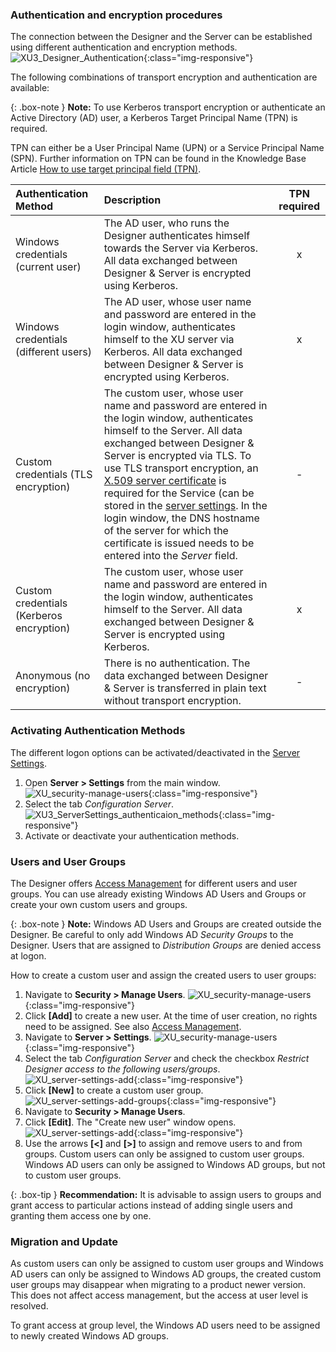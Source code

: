 ### Authentication and encryption procedures
The connection between the Designer and the Server can be established using different authentication and encryption methods. 
![XU3_Designer_Authentication](/img/content/xu/authentication_xu.png){:class="img-responsive"}

The following combinations of transport encryption and authentication are available:

{: .box-note }
**Note:** To use Kerberos transport encryption or authenticate an Active Directory (AD) user, a Kerberos Target Principal Name (TPN) is required. 

TPN can either be a User Principal Name (UPN) or a Service Principal Name (SPN). 
Further information on TPN can be found in the Knowledge Base Article [How to use target principal field (TPN)](https://kb.theobald-software.com/xtract-universal/target-principal-TPN).

| Authentication Method | Description | TPN required |
| :------ |:--- | :---: |
| Windows credentials (current user) | The AD user, who runs the Designer authenticates himself towards the Server via Kerberos. All data exchanged between Designer & Server is encrypted using Kerberos. | x |
| Windows credentials (different users) | The AD user, whose user name and password are entered in the login window, authenticates himself to the XU server via Kerberos. All data exchanged between Designer & Server is encrypted using Kerberos.| x |
| Custom credentials (TLS encryption) | The custom user, whose user name and password are entered in the login window, authenticates himself to the Server. All data exchanged between Designer & Server is encrypted via TLS. To use TLS transport encryption, an [X.509 server certificate](./install-x.509-Certificate) is required for the Service (can be stored in the [server settings](../server/server-settings). In the login window, the DNS hostname of the server for which the certificate is issued needs to be entered into the *Server* field. | - |
| Custom credentials (Kerberos encryption) | The custom user, whose user name and password are entered in the login window, authenticates himself to the Server. All data exchanged between Designer & Server is encrypted using Kerberos. | x |  
| Anonymous (no encryption) | There is no authentication. The data exchanged between Designer & Server is transferred in plain text without transport encryption. | - |  


### Activating Authentication Methods 
The different logon options can be activated/deactivated in the [Server Settings](../server/server-settings).
1. Open **Server > Settings** from the main window.
![XU_security-manage-users](/img/content/server-settings_manage.png){:class="img-responsive"}
2. Select the tab *Configuration Server*.
![XU3_ServerSettings_authenticaion_methods](/img/content/xu/authentisierung_xu.png){:class="img-responsive"}
3. Activate or deactivate your authentication methods.

### Users and User Groups

The Designer offers [Access Management](./access-management) for different users and user groups.
You can use already existing Windows AD Users and Groups or create your own custom users and groups.

{: .box-note }
**Note:** Windows AD Users and Groups are created outside the Designer.
Be careful to only add Windows AD *Security Groups* to the Designer.
Users that are assigned to *Distribution Groups* are denied access at logon.

How to create a custom user and assign the created users to user groups:<br>
1. Navigate to **Security > Manage Users**.
![XU_security-manage-users](/img/content/security-manage-users.png){:class="img-responsive"}
2. Click **[Add]** to create a new user.
At the time of user creation, no rights need to be assigned. See also [Access Management](./access-management).
3. Navigate to **Server > Settings**. 
![XU_security-manage-users](/img/content/server-settings_manage.png){:class="img-responsive"}
4. Select the tab *Configuration Server* and check the checkbox *Restrict Designer access to the following users/groups*.
![XU_server-settings-add](/img/content/server-settings-add-group.png){:class="img-responsive"}
5. Click **[New]** to create a custom user group.
![XU_server-settings-add-groups](/img/content/server-seetings-create-user-group.png){:class="img-responsive"}
6. Navigate to **Security > Manage Users**.
7. Click **[Edit]**. The "Create new user" window opens.
![XU_server-settings-add](/img/content/user-management-groups.png){:class="img-responsive"}
8. Use the arrows **[<]** and **[>]** to assign and remove users to and from groups.
Custom users can only be assigned to custom user groups. Windows AD users can only be assigned to Windows AD groups, but not to custom user groups. 

{: .box-tip }
**Recommendation:** It is advisable to assign users to groups and grant access to particular actions instead of adding single users and granting them access one by one.

### Migration and Update

As custom users can only be assigned to custom user groups and Windows AD users can only be assigned to Windows AD groups, the created custom user groups may disappear when migrating to a product newer version.
This does not affect access management, but the access at user level is resolved. 

To grant access at group level, the Windows AD users need to be assigned to newly created Windows AD groups.





